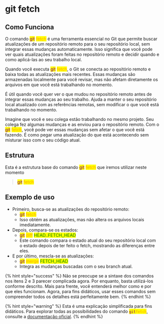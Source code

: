 # git fetch

## Como Funciona

O comando <mark style="color:purple;">git</mark> <mark style="color:orange;">fetch</mark> é uma ferramenta essencial no Git que permite buscar atualizações de um repositório remoto para o seu repositório local, sem integrar essas mudanças automaticamente. Isso significa que você pode ver quais atualizações foram feitas no repositório remoto e decidir quando e como aplicá-las ao seu trabalho local.

Quando você executa <mark style="color:purple;">git</mark> <mark style="color:orange;">fetch</mark>, o Git se conecta ao repositório remoto e baixa todas as atualizações mais recentes. Essas mudanças são armazenadas localmente para você revisar, mas não afetam diretamente os arquivos em que você está trabalhando no momento.

É útil quando você quer ver o que mudou no repositório remoto antes de integrar essas mudanças ao seu trabalho. Ajuda a manter o seu repositório local atualizado com as referências remotas, sem modificar o que você está trabalhando no momento.

Imagine que você e seu colega estão trabalhando no mesmo projeto. Seu colega fez algumas mudanças e as enviou para o repositório remoto. Com o <mark style="color:purple;">git</mark> <mark style="color:orange;">fetch</mark>, você pode ver essas mudanças sem afetar o que você está fazendo. É como pegar uma atualização do que está acontecendo sem misturar isso com o seu código atual.

## Estrutura

Esta é a estrutura base do comando <mark style="color:purple;">git</mark> <mark style="color:orange;">fetch</mark> que iremos utilizar neste momento

> <mark style="color:purple;">git</mark> <mark style="color:orange;">fetch</mark>

## **Exemplo de uso**

* Primeiro, busca-se as atualizações do repositório remoto:
  * <mark style="color:purple;">git</mark> <mark style="color:orange;">fetch</mark>
  * Isso obtém as atualizações, mas não altera os arquivos locais imediatamente.
* Depois, compara-se os estados:
  * <mark style="color:purple;">git</mark> <mark style="color:orange;">diff</mark> <mark style="color:green;">HEAD..FETCH\_HEAD</mark>
  * Este comando compara o estado atual do seu repositório local com o estado depois de ter feito o fetch, mostrando as diferenças entre eles.
* E por último, mescla-se as atualizações:
  * <mark style="color:purple;">git</mark> <mark style="color:orange;">merge</mark> <mark style="color:green;">FETCH\_HEAD</mark>
  * Integra as mudanças buscadas com o seu branch atual.

{% hint style="success" %}
Não se preocupe se a sintaxe dos comandos nos itens 2 e 3 parecer complicada agora. Por enquanto, basta utilizá-los conforme descrito. Mais para frente, você entenderá melhor como e por que eles funcionam. Agora, para fins didáticos, usar esses comandos sem compreender todos os detalhes está perfeitamente bem.
{% endhint %}

{% hint style="warning" %}
Esta é uma explicação simplificada para fins didáticos. Para explorar todas as possibilidades do comando <mark style="color:purple;">`git`</mark><mark style="color:orange;">`fetch`</mark>, consulte a [documentação oficial](https://git-scm.com/docs/git-fetch/pt_BR).
{% endhint %}
